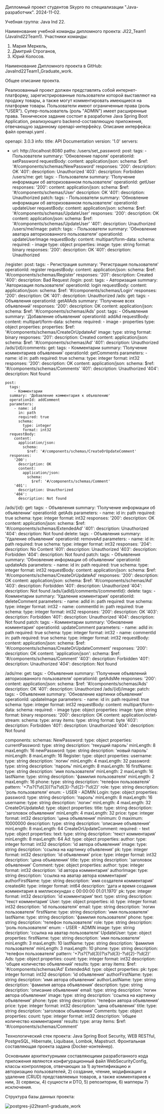 Дипломный проект студентов Skypro по специализации "Java-разработчик". 2024-11-02.

Учебная группа: Java Ind 22.

Наименование учебной команды дипломного проекта: JI22_Team1 (JavaInd22Team1).
Участники команды:
1) Мария Меркель,
2) Дмитрий Строганов,
3) Юрий Колосов.

Наименование Дипломного проекта в GitHub: JavaInd22Team1_Graduate_work.

Общее описание проекта.

Реализованный проект должен представлять собой интернет-платформу, зарегистрированные пользователи которой выставляют на продажу товары, а также могут комментировать имеющиеся на платформе товары.
Пользователи имеют ограниченные права (роль "USER").
Супер-пользователь (роль "ADMIN") имеет расширенные права.
Техническое задание состоит в разработке Java Spring Boot Application, реализующего backend-составляющую приложения, отвечающую заданному openapi-интерфейсу.
Описание интерфейса: файл openapi.yaml .

openapi: 3.0.3
info:
  title: API Documentation
  version: '1.0'
servers:
  - url: http://localhost:8080
paths:
  /users/set_password:
    post:
      tags:
        - Пользователи
      summary: 'Обновление пароля'
      operationId: setPassword
      requestBody:
        content:
          application/json:
            schema:
              $ref: '#/components/schemas/NewPassword'
      responses:
        '200':
          description: OK
        '401':
          description: Unauthorized
        '403':
          description: Forbidden
  /users/me:
    get:
      tags:
        - Пользователи
      summary: 'Получение информации об авторизованном пользователе'
      operationId: getUser
      responses:
        '200':
          content:
            application/json:
              schema:
                $ref: '#/components/schemas/User'
          description: OK
        '401':
          description: Unauthorized
    patch:
      tags:
        - Пользователи
      summary: 'Обновление информации об авторизованном пользователе'
      operationId: updateUser
      requestBody:
        content:
          application/json:
            schema:
              $ref: '#/components/schemas/UpdateUser'
      responses:
        '200':
          description: OK
          content:
            application/json:
              schema:
                $ref: '#/components/schemas/UpdateUser'
        '401':
          description: Unauthorized
  /users/me/image:
    patch:
      tags:
        - Пользователи
      summary: 'Обновление аватара авторизованного пользователя'
      operationId: updateUserImage
      requestBody:
        content:
          multipart/form-data:
            schema:
              required:
                - image
              type: object
              properties:
                image:
                  type: string
                  format: binary
      responses:
        '200':
          description: OK
        '401':
          description: Unauthorized

  /register:
    post:
      tags:
        - Регистрация
      summary: 'Регистрация пользователя'
      operationId: register
      requestBody:
        content:
          application/json:
            schema:
              $ref: '#/components/schemas/Register'
      responses:
        '201':
          description: Created
        '400':
          description: Bad Request
  /login:
    post:
      tags:
        - Авторизация
      summary: 'Авторизация пользователя'
      operationId: login
      requestBody:
        content:
          application/json:
            schema:
              $ref: '#/components/schemas/Login'
      responses:
        '200':
          description: OK
        '401':
          description: Unauthorized
  /ads:
    get:
      tags:
        - Объявления
      operationId: getAllAds
      summary: 'Получение всех объявлений'
      responses:
        '200':
          description: OK
          content:
            application/json:
              schema:
                $ref: '#/components/schemas/Ads'
    post:
      tags:
        - Объявления
      summary: 'Добавление объявления'
      operationId: addAd
      requestBody:
        content:
          multipart/form-data:
            schema:
              required:
                - image
                - properties
              type: object
              properties:
                properties:
                  $ref: '#/components/schemas/CreateOrUpdateAd'
                image:
                  type: string
                  format: binary
      responses:
        '201':
          description: Created
          content:
            application/json:
              schema:
                $ref: '#/components/schemas/Ad'
        '401':
          description: Unauthorized
  /ads/{id}/comments:
    get:
      tags:
        - Комментарии
      summary: 'Получение комментариев объявления'
      operationId: getComments
      parameters:
        - name: id
          in: path
          required: true
          schema:
            type: integer
            format: int32
      responses:
        '200':
          description: OK
          content:
            application/json:
              schema:
                $ref: '#/components/schemas/Comments'
        '401':
          description: Unauthorized
        '404':
          description: Not found

    post:
      tags:
        - Комментарии
      summary: 'Добавление комментария к объявлению'
      operationId: addComment
      parameters:
        - name: id
          in: path
          required: true
          schema:
            type: integer
            format: int32
      requestBody:
        content:
          application/json:
            schema:
              $ref: '#/components/schemas/CreateOrUpdateComment'
      responses:
        '200':
          description: OK
          content:
            application/json:
              schema:
                $ref: '#/components/schemas/Comment'
        '401':
          description: Unauthorized
        '404':
          description: Not found

  /ads/{id}:
    get:
      tags:
        - Объявления
      summary: 'Получение информации об объявлении'
      operationId: getAds
      parameters:
        - name: id
          in: path
          required: true
          schema:
            type: integer
            format: int32
      responses:
        '200':
          description: OK
          content:
            application/json:
              schema:
                $ref: '#/components/schemas/ExtendedAd'
        '401':
          description: Unauthorized
        '404':
          description: Not found
    delete:
      tags:
        - Объявления
      summary: 'Удаление объявления'
      operationId: removeAd
      parameters:
        - name: id
          in: path
          required: true
          schema:
            type: integer
            format: int32
      responses:
        '204':
          description: No Content
        '401':
          description: Unauthorized
        '403':
          description: Forbidden
        '404':
          description: Not found
    patch:
      tags:
        - Объявления
      summary: 'Обновление информации об объявлении'
      operationId: updateAds
      parameters:
        - name: id
          in: path
          required: true
          schema:
            type: integer
            format: int32
      requestBody:
        content:
          application/json:
            schema:
              $ref: '#/components/schemas/CreateOrUpdateAd'
      responses:
        '200':
          description: OK
          content:
            application/json:
              schema:
                $ref: '#/components/schemas/Ad'
        '403':
          description: Forbidden
        '401':
          description: Unauthorized
        '404':
          description: Not found
  /ads/{adId}/comments/{commentId}:
    delete:
      tags:
        - Комментарии
      summary: 'Удаление комментария'
      operationId: deleteComment
      parameters:
        - name: adId
          in: path
          required: true
          schema:
            type: integer
            format: int32
        - name: commentId
          in: path
          required: true
          schema:
            type: integer
            format: int32
      responses:
        '200':
          description: OK
        '403':
          description: Forbidden
        '401':
          description: Unauthorized
        '404':
          description: Not found
    patch:
      tags:
        - Комментарии
      summary: 'Обновление комментария'
      operationId: updateComment
      parameters:
        - name: adId
          in: path
          required: true
          schema:
            type: integer
            format: int32
        - name: commentId
          in: path
          required: true
          schema:
            type: integer
            format: int32
      requestBody:
        content:
          application/json:
            schema:
              $ref: '#/components/schemas/CreateOrUpdateComment'
      responses:
        '200':
          description: OK
          content:
            'application/json':
              schema:
                $ref: '#/components/schemas/Comment'
        '403':
          description: Forbidden
        '401':
          description: Unauthorized
        '404':
          description: Not found

  /ads/me:
    get:
      tags:
        - Объявления
      summary: 'Получение объявлений авторизованного пользователя'
      operationId: getAdsMe
      responses:
        '200':
          content:
            application/json:
              schema:
                $ref: '#/components/schemas/Ads'
          description: OK
        '401':
          description: Unauthorized
  /ads/{id}/image:
    patch:
      tags:
        - Объявления
      summary: 'Обновление картинки объявления'
      operationId: updateImage
      parameters:
        - name: id
          in: path
          required: true
          schema:
            type: integer
            format: int32
      requestBody:
        content:
          multipart/form-data:
            schema:
              required:
                - image
              type: object
              properties:
                image:
                  type: string
                  format: binary
      responses:
        '200':
          description: OK
          content:
            application/octet-stream:
              schema:
                type: array
                items:
                  type: string
                  format: byte
        '403':
          description: Forbidden
        '401':
          description: Unauthorized
        '404':
          description: Not found

components:
  schemas:
    NewPassword:
      type: object
      properties:
        currentPassword:
          type: string
          description: 'текущий пароль'
          minLength: 8
          maxLength: 16
        newPassword:
          type: string
          description: 'новый пароль'
          minLength: 8
          maxLength: 16
    Register:
      type: object
      properties:
        username:
          type: string
          description: 'логин'
          minLength: 4
          maxLength: 32
        password:
          type: string
          description: 'пароль'
          minLength: 8
          maxLength: 16
        firstName:
          type: string
          description: 'имя пользователя'
          minLength: 2
          maxLength: 16
        lastName:
          type: string
          description: 'фамилия пользователя'
          minLength: 2
          maxLength: 16
        phone:
          type: string
          description: 'телефон пользователя'
          pattern: '\+7\s?\(?\d{3}\)?\s?\d{3}-?\d{2}-?\d{2}'
        role:
          type: string
          description: 'роль пользователя'
          enum:
            - USER
            - ADMIN
    Login:
      type: object
      properties:
        password:
          type: string
          description: 'пароль'
          minLength: 8
          maxLength: 16
        username:
          type: string
          description: 'логин'
          minLength: 4
          maxLength: 32
    CreateOrUpdateAd:
      type: object
      properties:
        title:
          type: string
          description: 'заголовок объявления'
          minLength: 4
          maxLength: 32
        price:
          type: integer
          format: int32
          description: 'цена объявления'
          minimum: 0
          maximum: 10000000
        description:
          type: string
          description: 'описание объявления'
          minLength: 8
          maxLength: 64
    CreateOrUpdateComment:
      required:
        - text
      type: object
      properties:
        text:
          type: string
          description: 'текст комментария'
          minLength: 8
          maxLength: 64
    Ad:
      type: object
      properties:
        author:
          type: integer
          format: int32
          description: 'id автора объявления'
        image:
          type: string
          description: 'ссылка на картинку объявления'
        pk:
          type: integer
          format: int32
          description: 'id объявления'
        price:
          type: integer
          format: int32
          description: 'цена объявления'
        title:
          type: string
          description: 'заголовок объявления'
    Comment:
      type: object
      properties:
        author:
          type: integer
          format: int32
          description: 'id автора комментария'
        authorImage:
          type: string
          description: 'ссылка на аватар автора комментария'
        authorFirstName:
          type: string
          description: 'имя создателя комментария'
        createdAt:
          type: integer
          format: int64
          description: 'дата и время создания комментария в миллисекундах с 00:00:00 01.01.1970'
        pk:
          type: integer
          format: int32
          description: 'id комментария'
        text:
          type: string
          description: 'текст комментария'
    User:
      type: object
      properties:
        id:
          type: integer
          format: int32
          description: 'id пользователя'
        email:
          type: string
          description: 'логин пользователя'
        firstName:
          type: string
          description: 'имя пользователя'
        lastName:
          type: string
          description: 'фамилия пользователя'
        phone:
          type: string
          description: 'телефон пользователя'
        role:
          type: string
          description: 'роль пользователя'
          enum:
            - USER
            - ADMIN
        image:
          type: string
          description: 'ссылка на аватар пользователя'
    UpdateUser:
      type: object
      properties:
        firstName:
          type: string
          description: 'имя пользователя'
          minLength: 3
          maxLength: 10
        lastName:
          type: string
          description: 'фамилия пользователя'
          minLength: 3
          maxLength: 10
        phone:
          type: string
          description: 'телефон пользователя'
          pattern: '\+7\s?\(?\d{3}\)?\s?\d{3}-?\d{2}-?\d{2}'
    Ads:
      type: object
      properties:
        count:
          type: integer
          format: int32
          description: 'общее количество объявлений'
        results:
          type: array
          items:
            $ref: '#/components/schemas/Ad'
    ExtendedAd:
      type: object
      properties:
        pk:
          type: integer
          format: int32
          description: 'id объявления'
        authorFirstName:
          type: string
          description: 'имя автора объявления'
        authorLastName:
          type: string
          description: 'фамилия автора объявления'
        description:
          type: string
          description: 'описание объявления'
        email:
          type: string
          description: 'логин автора объявления'
        image:
          type: string
          description: 'ссылка на картинку объявления'
        phone:
          type: string
          description: 'телефон автора объявления'
        price:
          type: integer
          format: int32
          description: 'цена объявления'
        title:
          type: string
          description: 'заголовок объявления'
    Comments:
      type: object
      properties:
        count:
          type: integer
          format: int32
          description: 'общее количество комментариев'
        results:
          type: array
          items:
            $ref: '#/components/schemas/Comment'

Технологический стек проекта: Java Spring Boot Security, WEB RESTful, PostgreSQL, Hibernate, Liquibase, Lombok, Mapstruct.
Фронтальная составляющая проекта задана (Docker-контейнер).

Основными архитектурными составляющими разработанного кода приложения являются конфигурационный файл WebSecurityConfig, классы контроллеров, отвечающих за 1) аутентификацию и авторизацию пользователей, 2) создание, чтение, модификацию и удаление (CRUD) представляемых товаров, а также комментариев к ним, 3) сервисы, 4) сущности и DTO, 5) репозитории, 6) мапперы 7) исключения.

Структура базы данных проекта:

![postgres-ji22team1-graduate_work](https://github.com/user-attachments/assets/bf1c688f-1e21-4dfd-9b3b-b8292a3b55fe)
